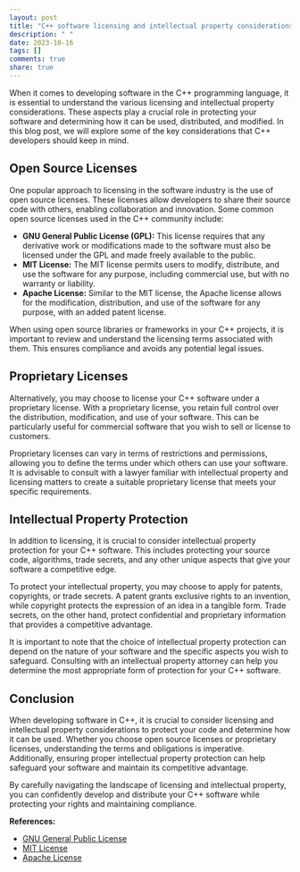 ```yaml
---
layout: post
title: "C++ software licensing and intellectual property considerations"
description: " "
date: 2023-10-16
tags: []
comments: true
share: true
---
```


When it comes to developing software in the C++ programming language, it is essential to understand the various licensing and intellectual property considerations. These aspects play a crucial role in protecting your software and determining how it can be used, distributed, and modified. In this blog post, we will explore some of the key considerations that C++ developers should keep in mind.

## Open Source Licenses

One popular approach to licensing in the software industry is the use of open source licenses. These licenses allow developers to share their source code with others, enabling collaboration and innovation. Some common open source licenses used in the C++ community include:

- **GNU General Public License (GPL):** This license requires that any derivative work or modifications made to the software must also be licensed under the GPL and made freely available to the public.
- **MIT License:** The MIT license permits users to modify, distribute, and use the software for any purpose, including commercial use, but with no warranty or liability.
- **Apache License:** Similar to the MIT license, the Apache license allows for the modification, distribution, and use of the software for any purpose, with an added patent license.

When using open source libraries or frameworks in your C++ projects, it is important to review and understand the licensing terms associated with them. This ensures compliance and avoids any potential legal issues.

## Proprietary Licenses

Alternatively, you may choose to license your C++ software under a proprietary license. With a proprietary license, you retain full control over the distribution, modification, and use of your software. This can be particularly useful for commercial software that you wish to sell or license to customers.

Proprietary licenses can vary in terms of restrictions and permissions, allowing you to define the terms under which others can use your software. It is advisable to consult with a lawyer familiar with intellectual property and licensing matters to create a suitable proprietary license that meets your specific requirements.

## Intellectual Property Protection

In addition to licensing, it is crucial to consider intellectual property protection for your C++ software. This includes protecting your source code, algorithms, trade secrets, and any other unique aspects that give your software a competitive edge.

To protect your intellectual property, you may choose to apply for patents, copyrights, or trade secrets. A patent grants exclusive rights to an invention, while copyright protects the expression of an idea in a tangible form. Trade secrets, on the other hand, protect confidential and proprietary information that provides a competitive advantage.

It is important to note that the choice of intellectual property protection can depend on the nature of your software and the specific aspects you wish to safeguard. Consulting with an intellectual property attorney can help you determine the most appropriate form of protection for your C++ software.

## Conclusion

When developing software in C++, it is crucial to consider licensing and intellectual property considerations to protect your code and determine how it can be used. Whether you choose open source licenses or proprietary licenses, understanding the terms and obligations is imperative. Additionally, ensuring proper intellectual property protection can help safeguard your software and maintain its competitive advantage.

By carefully navigating the landscape of licensing and intellectual property, you can confidently develop and distribute your C++ software while protecting your rights and maintaining compliance.

**References:**

- [GNU General Public License](https://www.gnu.org/licenses/gpl-3.0.en.html)
- [MIT License](https://opensource.org/licenses/MIT)
- [Apache License](https://www.apache.org/licenses/LICENSE-2.0.html)